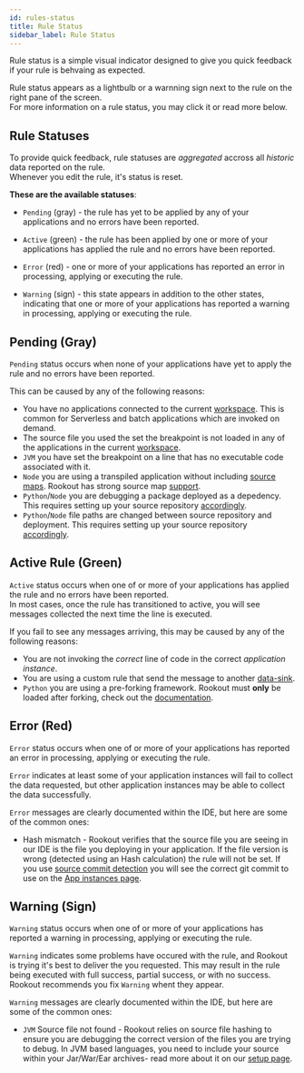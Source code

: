 ```yaml
---
id: rules-status
title: Rule Status
sidebar_label: Rule Status
---
```


Rule status is a simple visual indicator designed to give you quick feedback if your rule is behvaing as expected.  

Rule status appears as a lightbulb or a warnning sign next to the rule on the right pane of the screen.  
For more information on a rule status, you may click it or read more below.

## Rule Statuses

To provide quick feedback, rule statuses are *aggregated* accross all *historic* data reported on the rule.  
Whenever you edit the rule, it's status is reset.

**These are the available statuses**:

- `Pending` (gray) - the rule has yet to be applied by any of your applications and no errors have been reported.
- `Active` (green) - the rule has been applied by one or more of your applications has applied the rule and no errors have been reported.
- `Error` (red) - one or more of your applications has reported an error in processing, applying or executing the rule.

- `Warning` (sign) - this state appears in addition to the other states, indicating that one or more of your applications has reported a warning in processing, applying or executing the rule.

## Pending (Gray)

`Pending` status occurs when none of your applications have yet to apply the rule and no errors have been reported.

This can be caused by any of the following reasons:

- You have no applications connected to the current [workspace](workspaces.md). This is common for Serverless and batch applications which are invoked on demand.
- The source file you used the set the breakpoint is not loaded in any of the applications in the current [workspace](workspaces.md).
- `JVM` you have set the breakpoint on a line that has no executable code associated with it.
- `Node` you are using a transpiled application without including [source maps](https://developer.mozilla.org/en-US/docs/Tools/Debugger/How_to/Use_a_source_map). Rookout has strong source map [support](rooks-setup.md).
- `Python`/`Node` you are debugging a package deployed as a depedency. This requires setting up your source repository [accordingly](source-repos.md#debugging-packages).
- `Python`/`Node` file paths are changed between source repository and deployment. This requires setting up your source repository [accordingly](source-repos.md#source-path-matching).

## Active Rule (Green)

`Active` status occurs when one of or more of your applications has applied the rule and no errors have been reported.  
In most cases, once the rule has transitioned to active, you will see messages collected the next time the line is executed.

If you fail to see any messages arriving, this may be caused by any of the following reasons:

- You are not invoking the *correct* line of code in the correct *application instance*.
- You are using a custom rule that send the message to another [data-sink](integrations.md).
- `Python` you are using a pre-forking framework. Rookout must **only** be loaded after forking, check out the [documentation](rook-setup.md#pre-forking-servers).

## Error (Red)

`Error` status occurs when one of or more of your applications has reported an error in processing, applying or executing the rule.

`Error` indicates at least some of your application instances will fail to collect the data requested, but other application instances may be able to collect the data successfully.

`Error` messages are clearly documented within the IDE, but here are some of the common ones:
- Hash mismatch - Rookout verifies that the source file you are seeing in our IDE is the file you deploying in your application. If the file version is wrong (detected using an Hash calculation) the rule will not be set. If you use [source commit detection](http://localhost:3000/docs/rooks-setup.html#source-commit-detection) you will see the correct git commit to use on the [App instances page](https://app.rookout.com/app/connectivity/rooks).

## Warning (Sign)

`Warning` status occurs when one of or more of your applications has reported a warning in processing, applying or executing the rule.

`Warning` indicates some problems have occured with the rule, and Rookout is trying it's best to deliver the you requested. This may result in the rule being executed with full success, partial success, or with no success.  
Rookout recommends you fix `Warning` whent they appear.

`Warning` messages are clearly documented within the IDE, but here are some of the common ones:
- `JVM` Source file not found - Rookout relies on source file hashing to ensure you are debugging the correct version of the files you are trying to debug. In JVM based languages, you need to include your source within your Jar/War/Ear archives- read more about it on our [setup page](rooks-setup.md).
